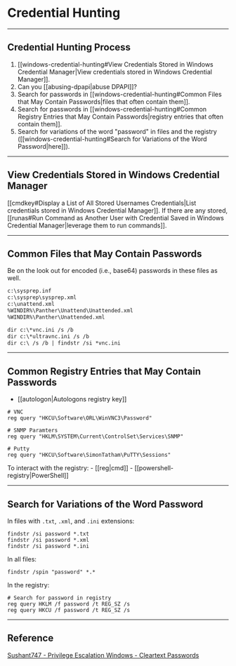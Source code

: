 # Credential Hunting

---

## Credential Hunting Process

1. [[windows-credential-hunting#View Credentials Stored in Windows Credential Manager|View credentials stored in Windows Credential Manager]].
2. Can you [[abusing-dpapi|abuse DPAPI]]?
3. Search for passwords in [[windows-credential-hunting#Common Files that May Contain Passwords|files that often contain them]].
4. Search for passwords in [[windows-credential-hunting#Common Registry Entries that May Contain Passwords|registry entries that often contain them]].
5. Search for variations of the word "password" in files and the registry ([[windows-credential-hunting#Search for Variations of the Word Password|here]]).

---

## View Credentials Stored in Windows Credential Manager

[[cmdkey#Display a List of All Stored Usernames Credentials|List credentials stored in Windows Credential Manager]]. If there are any stored,  [[runas#Run Command as Another User with Credential Saved in Windows Credential Manager|leverage them to run commands]].

---

## Common Files that May Contain Passwords

Be on the look out for encoded (i.e., base64) passwords in these files as well.

```txt
c:\sysprep.inf
c:\sysprep\sysprep.xml
c:\unattend.xml
%WINDIR%\Panther\Unattend\Unattended.xml
%WINDIR%\Panther\Unattended.xml

dir c:\*vnc.ini /s /b
dir c:\*ultravnc.ini /s /b 
dir c:\ /s /b | findstr /si *vnc.ini
```

---

## Common Registry Entries that May Contain Passwords

- [[autologon|Autologons registry key]]

```batch
# VNC
reg query "HKCU\Software\ORL\WinVNC3\Password"

# SNMP Paramters
reg query "HKLM\SYSTEM\Current\ControlSet\Services\SNMP"

# Putty
reg query "HKCU\Software\SimonTatham\PuTTY\Sessions"
```

To interact with the registry:
	- [[reg|cmd]]
	- [[powershell-registry|PowerShell]]

---

## Search for Variations of the Word Password

In files with `.txt`, `.xml`, and `.ini` extensions:

```batch
findstr /si password *.txt
findstr /si password *.xml
findstr /si password *.ini
```

In all files:

```batch
findstr /spin "password" *.*
```

In the registry:

```batch
# Search for password in registry
reg query HKLM /f password /t REG_SZ /s
reg query HKCU /f password /t REG_SZ /s
```

---

## Reference

[Sushant747 - Privilege Escalation Windows - Cleartext Passwords](https://sushant747.gitbooks.io/total-oscp-guide/content/privilege_escalation_windows.html)
